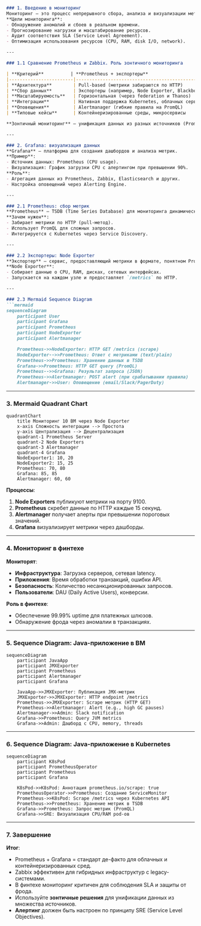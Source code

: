 ```markdown
### 1. Введение в мониторинг
Мониторинг — это процесс непрерывного сбора, анализа и визуализации метрик ИТ-инфраструктуры и приложений для обеспечения их надежности, производительности и безопасности.  
**Цели мониторинга**:  
- Обнаружение аномалий и сбоев в реальном времени.  
- Прогнозирование нагрузки и масштабирование ресурсов.  
- Аудит соответствия SLA (Service Level Agreement).  
- Оптимизация использования ресурсов (CPU, RAM, disk I/O, network).  

---

### 1.1 Сравнение Prometheus и Zabbix. Роль зонтичного мониторинга

| **Критерий**          | **Prometheus + экспортеры**                          | **Zabbix + агенты**                                  |
|------------------------|------------------------------------------------------|-----------------------------------------------------|
| **Архитектура**        | Pull-based (метрики забираются по HTTP)             | Push/pull-based (агенты отправляют данные на сервер)|
| **Сбор данных**        | Экспортеры (например, Node Exporter, Blackbox)       | Агенты (Zabbix Agent, SNMP)                         |
| **Масштабируемость**   | Горизонтальная (через federation и Thanos)           | Вертикальная (требует ресурсов на сервере)          |
| **Интеграции**         | Нативная поддержка Kubernetes, облачных сервисов     | Широкий спектр шаблонов для HW/SW                   |
| **Оповещения**         | Alertmanager (гибкие правила на PromQL)              | Встроенные триггеры и уведомления                   |
| **Типовые кейсы**      | Контейнеризированные среды, микросервисы             | Enterprise-инфраструктура, legacy-системы           |

**Зонтичный мониторинг** — унификация данных из разных источников (Prometheus, Zabbix, CloudWatch) в единой системе (например, Grafana) для комплексного анализа.

---

### 2. Grafana: визуализация данных
**Grafana** — платформа для создания дашбордов и анализа метрик.  
**Пример**:  
- Источник данных: Prometheus (CPU usage).  
- Визуализация: График загрузки CPU с алертингом при превышении 90%.  
**Роль**:  
- Агрегация данных из Prometheus, Zabbix, Elasticsearch и других.  
- Настройка оповещений через Alerting Engine.  

---

### 2.1 Prometheus: сбор метрик
**Prometheus** — TSDB (Time Series Database) для мониторинга динамических сред.  
**Зачем нужен**:  
- Забирает метрики по HTTP (pull-метод).  
- Использует PromQL для сложных запросов.  
- Интегрируется с Kubernetes через Service Discovery.  

---

### 2.2 Экспортеры: Node Exporter
**Экспортер** — сервис, предоставляющий метрики в формате, понятном Prometheus.  
**Node Exporter**:  
- Собирает данные о CPU, RAM, дисках, сетевых интерфейсах.  
- Запускается на каждом узле и предоставляет `/metrics` по HTTP.  

---

### 2.3 Mermaid Sequence Diagram
```mermaid
sequenceDiagram
    participant User
    participant Grafana
    participant Prometheus
    participant NodeExporter
    participant Alertmanager

    Prometheus->>NodeExporter: HTTP GET /metrics (scrape)
    NodeExporter-->>Prometheus: Ответ с метриками (text/plain)
    Prometheus->>Prometheus: Хранение данных в TSDB
    Grafana->>Prometheus: HTTP GET query (PromQL)
    Prometheus-->>Grafana: Результат запроса (JSON)
    Prometheus->>Alertmanager: POST alert (при срабатывании правила)
    Alertmanager->>User: Оповещение (email/Slack/PagerDuty)
```

---

### 3. Mermaid Quadrant Chart
```mermaid
quadrantChart
    title Мониторинг 10 ВМ через Node Exporter
    x-axis Сложность интеграции --> Простота
    y-axis Централизация --> Децентрализация
    quadrant-1 Prometheus Server
    quadrant-2 Node Exporters
    quadrant-3 Alertmanager
    quadrant-4 Grafana
    NodeExporter1: 10, 20
    NodeExporter2: 15, 25
    Prometheus: 70, 80
    Grafana: 85, 85
    Alertmanager: 60, 60
```

**Процессы**:  
1. **Node Exporters** публикуют метрики на порту 9100.  
2. **Prometheus** скребет данные по HTTP каждые 15 секунд.  
3. **Alertmanager** получает алерты при превышении пороговых значений.  
4. **Grafana** визуализирует метрики через дашборды.  

---

### 4. Мониторинг в финтехе
**Мониторят**:  
- **Инфраструктура**: Загрузка серверов, сетевая latency.  
- **Приложения**: Время обработки транзакций, ошибки API.  
- **Безопасность**: Количество несанкционированных запросов.  
- **Пользователи**: DAU (Daily Active Users), конверсии.  

**Роль в финтехе**:  
- Обеспечение 99.99% uptime для платежных шлюзов.  
- Обнаружение фрода через аномалии в транзакциях.  

---

### 5. Sequence Diagram: Java-приложение в ВМ
```mermaid
sequenceDiagram
    participant JavaApp
    participant JMXExporter
    participant Prometheus
    participant Alertmanager
    participant Grafana

    JavaApp->>JMXExporter: Публикация JMX-метрик
    JMXExporter->>JMXExporter: HTTP endpoint /metrics
    Prometheus->>JMXExporter: Scrape метрик (HTTP GET)
    Prometheus->>Alertmanager: Alert (e.g., high GC pauses)
    Alertmanager->>Admin: Slack notification
    Grafana->>Prometheus: Query JVM metrics
    Grafana->>Admin: Дашборд с CPU, memory, threads
```

---

### 6. Sequence Diagram: Java-приложение в Kubernetes
```mermaid
sequenceDiagram
    participant K8sPod
    participant PrometheusOperator
    participant Prometheus
    participant Grafana

    K8sPod->>K8sPod: Аннотация prometheus.io/scrape: true
    PrometheusOperator->>Prometheus: Создание ServiceMonitor
    Prometheus->>K8sPod: Scrape /metrics через Kubernetes API
    Prometheus->>Prometheus: Хранение метрик в TSDB
    Grafana->>Prometheus: Запрос метрик (PromQL)
    Grafana->>SRE: Визуализация CPU/RAM pod-ов
```

---

### 7. Завершение
**Итог**:  
- Prometheus + Grafana = стандарт де-факто для облачных и контейнеризированных сред.  
- Zabbix эффективен для гибридных инфраструктур с legacy-системами.  
- В финтехе мониторинг критичен для соблюдения SLA и защиты от фрода.  
- Используйте **зонтичные решения** для унификации данных из множества источников.  
- **Алертинг** должен быть настроен по принципу SRE (Service Level Objectives).  
```
